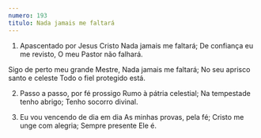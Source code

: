 ```yaml
---
numero: 193
titulo: Nada jamais me faltará
---
```

1. Apascentado por Jesus Cristo
Nada jamais me faltará;
De confiança eu me revisto,
O meu Pastor não falhará.

Sigo de perto meu grande Mestre,
Nada jamais me faltará;
No seu aprisco santo e celeste
Todo o fiel protegido está.

2. Passo a passo, por fé prossigo
Rumo à pátria celestial;
Na tempestade tenho abrigo;
Tenho socorro divinal.

3. Eu vou vencendo de dia em dia
As minhas provas, pela fé;
Cristo me unge com alegria;
Sempre presente Ele é.
